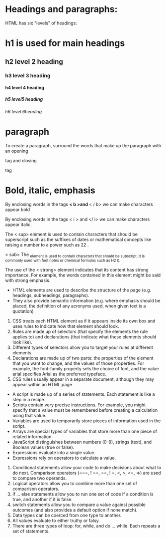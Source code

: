 # Headings and paragraphs: 
HTML has six "levels" of 
headings:
<h1>h1 is used for main headings
<h2>h2 level 2 heading
<h3> h3 level 3 heading
<h4> h4 level 4 heading
<h5> h5 level5 heading
<h6> h6 level 6heading

# paragraph
<p>
To create a paragraph, surround 
the words that make up the 
paragraph with an opening <p>
tag and closing </p> tag


 # Bold, italic, emphasis
By enclosing words in the tags 
<b> <  b  >and </b> <   / b>  we can make 
characters appear bold 

By enclosing words in the tags 
< i > and </ i> we can make 
characters appear italic.


The < sup> element is used 
to contain characters that 
should be superscript such 
as the suffixes of dates or 
mathematical concepts like 
raising a number to a power such 
as 22
.


< sub>
The <sub> element is used to 
contain characters that should 
be subscript. It is commonly 
used with foot notes or chemical 
formulas such as H2
0.


The use of the <  strong>
element indicates that its 
content has strong importance. 
For example, the words 
contained in this element might 
be said with strong emphasis.


 - HTML elements are used to describe the structure of 
the page (e.g. headings, subheadings, paragraphs).
- They also provide semantic information (e.g. where 
emphasis should be placed, the definition of any 
acronyms used, when given text is a quotation)

1. CSS treats each HTML element as if it appears inside 
its own box and uses rules to indicate how that 
element should look.
2. Rules are made up of selectors (that specify the 
elements the rule applies to) and declarations (that 
indicate what these elements should look like).
3. Different types of selectors allow you to target your 
rules at different elements.
4. Declarations are made up of two parts: the properties 
of the element that you want to change, and the values 
of those properties. For example, the font-family 
property sets the choice of font, and the value arial 
specifies Arial as the preferred typeface.
5.  CSS rules usually appear in a separate document, 
although they may appear within an HTML page


- A script is made up of a series of statements. Each 
statement is like a step in a recipe. 
- Scripts contain very precise instructions. For example, 
you might specify that a value must be remembered 
before creating a calculation using that value. 
- Variables are used to temporarily store pieces of 
information used in the script. 
- Arrays are special types of variables that store more 
than one piece of related information. 
- JavaScript distinguishes between numbers (0-9), 
strings (text), and Boolean values (true or false). 
- Expressions evaluate into a single value. 
- Expressions rely on operators to calculate a value.


1. Conditional statements allow your code to make 
decisions about what to do next. 
Comparison operators (===, ! ==, ==, ! =, <, >, <=, =>) 
are used to compare two operands. 
2. Logical operators allow you to combine more than one 
set of comparison operators. 
3. if ... else statements allow you to run one set of code 
if a condition is true, and another if it is false. 
4. switch statements allow you to compare a value 
against possible outcomes (and also provides a default 
option if none match). 
5. Data types can be coerced from one type to another. 
6. All values evaluate to either truthy or falsy. 
7. There are three types of loop: for, while, and 
do ... while. Each repeats a set of statements.